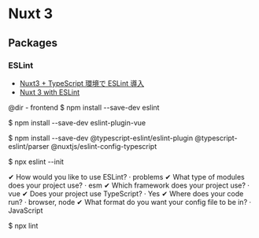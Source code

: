 # Nuxt 3

## Packages

### ESLint

- [Nuxt3 + TypeScript 環境で ESLint 導入](https://qiita.com/shott/items/caa62324ca9827526ba9)
- [Nuxt 3 with ESLint](https://qiita.com/kentarou_masuda/items/c0180fe383b01ba54cbf)

@dir - frontend
$ npm install --save-dev eslint

$ npm install --save-dev eslint-plugin-vue

$ npm install --save-dev @typescript-eslint/eslint-plugin @typescript-eslint/parser @nuxtjs/eslint-config-typescript

$ npx eslint --init

✔ How would you like to use ESLint? · problems
✔ What type of modules does your project use? · esm
✔ Which framework does your project use? · vue
✔ Does your project use TypeScript? · Yes
✔ Where does your code run? · browser, node
✔ What format do you want your config file to be in? · JavaScript

$ npx lint
